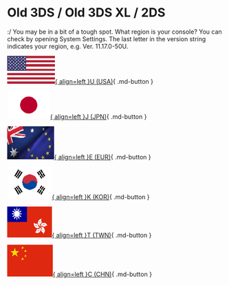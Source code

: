 # Old 3DS / Old 3DS XL / 2DS

:/ You may be in a bit of a tough spot. What region is your console? You can check by opening System Settings. The last letter in the version string indicates your region, e.g. Ver. 11.17.0-50U.

[![Image](/images/seventeen/usa.png){ align=left }U (USA)](/seventeen/hardware2){ .md-button } 

[![Image](/images/seventeen/jpn.png){ align=left }J (JPN)](/seventeen/hardware){ .md-button } 

[![Image](/images/seventeen/eur.jpg){ align=left }E (EUR)](/seventeen/hardware){ .md-button }

[![Image](/images/seventeen/kor.png){ align=left }K (KOR)](/seventeen/seedminer){ .md-button } 

[![Image](/images/seventeen/twhk.png){ align=left }T (TWN)](/seventeen/seedminertwn){ .md-button } 

[![Image](/images/seventeen/chn.png){ align=left }C (CHN)](/seventeen/failure){ .md-button } 